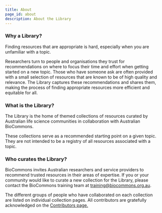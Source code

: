 ```yaml
---
title: About
page_id: about
description: About the Library
---
```


### Why a Library?
Finding resources that are appropriate is hard, especially when you are unfamiliar with a topic.

Researchers turn to people and organisations they trust for recommendations on where to focus their time and effort when getting started on a new topic. Those who have someone ask are often provided with a small selection of resources that are known to be of high quality and relevance. The Library captures these recommendations and shares them, making the process of finding appropriate resources more efficient and equitable for all.

### What is the Library?

The Library is the home of themed collections of resources curated by Australian life science communities in collaboration with Australian BioCommons. 

These collections serve as a recommended starting point on a given topic. They are not intended to be a registry of all resources associated with a topic.

### Who curates the Library?
BioCommons invites Australian researchers and service providers to recommend trusted resources in their areas of expertise. If you or your community would like to curate a new collection for the Library, please contact the BioCommons training team at [training@biocommons.org.au](mailto:training@biocommons.org.au).

The different groups of people who have collaborated on each collection are listed on individual collection pages. All contributors are gratefully acknowledged on the [Contributors page.](https://australianbiocommons.github.io/Learning-Library/contributors)
